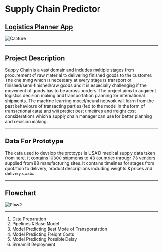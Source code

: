 # Supply Chain Predictor
## [Logistics Planner App](https://share.streamlit.io/vishalpuri13/supply_chain_predictor/main/main2.py)
![Capture](https://user-images.githubusercontent.com/58810725/144333680-8bc1f0c3-db01-4288-99c6-07dd24f0cf55.JPG)

---

## Project Description

Supply Chain is a vast domain and includes multiple stages from procurement of raw material to delivering finished goods to the customer. The one thing which is necessary at every stage is transport of finished/semi-finished/raw goods and it is especially challenging if the movement of goods has to be across borders. The project aims to augment logistics decision making and transportation planning  for international shipments. The machine learning model/neural network will learn from the past behaviours of transacting parties (fed to the model in the form of transactional data) and will predict best timelines and freight cost considerations which a supply chain manager can use for better planning and decision making.

---

## Data For Prototype

The data used to develop the protoype is USAID medical supply data taken from [here](https://data.usaid.gov/HIV-AIDS/Supply-Chain-Shipment-Pricing-Data/a3rc-nmf6). It contains 10300 shipments to 43 countries through 73 vendors supplied from 88 manufacturing sites. It contains timelines for stages from quotation to delivery, product descriptions including  weights & prices and delivery costs.

---

## Flowchart
![Flow2](https://user-images.githubusercontent.com/58810725/144334324-3c4f4b1e-1f29-42a2-ada3-5f159162d955.jpeg)

---


1. Data Preparation
2. Pipelines & Base Model
3. Model Predicting Best Mode of Transporatation
4. Model Predicting Freight Costs
5. Model Predicting Possible Delay 
6. Streamlit Deployment

